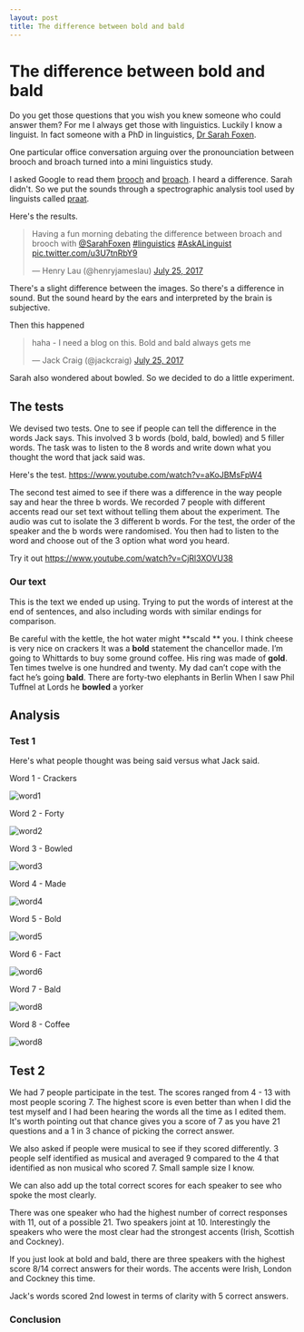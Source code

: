 ```yaml
---
layout: post
title: The difference between bold and bald
---
```


# The difference between bold and bald   

Do you get those questions that you wish you knew someone who could answer them? For me I always get those with linguistics. Luckily I know a linguist. In fact someone with a PhD in linguistics, [Dr Sarah Foxen](https://twitter.com/sarahfoxen). 

One particular office conversation arguing over the pronounciation between brooch and broach turned into a mini linguistics study. 

I asked Google to read them [brooch](http://ssl.gstatic.com/dictionary/static/sounds/20160317/brooch--_gb_1.mp3) and [broach](http://ssl.gstatic.com/dictionary/static/sounds/20160317/broach--_gb_1.mp3). I heard a difference. Sarah didn't. So we put the sounds through a spectrographic analysis tool used by linguists called [praat](http://www.fon.hum.uva.nl/praat/). 

Here's the results. 
<blockquote class="twitter-tweet" data-lang="en"><p lang="en" dir="ltr">Having a fun morning debating the difference between broach and brooch with <a href="https://twitter.com/SarahFoxen?ref_src=twsrc%5Etfw">@SarahFoxen</a> <a href="https://twitter.com/hashtag/linguistics?src=hash&amp;ref_src=twsrc%5Etfw">#linguistics</a> <a href="https://twitter.com/hashtag/AskALinguist?src=hash&amp;ref_src=twsrc%5Etfw">#AskALinguist</a> <a href="https://t.co/u3U7tnRbY9">pic.twitter.com/u3U7tnRbY9</a></p>&mdash; Henry Lau (@henryjameslau) <a href="https://twitter.com/henryjameslau/status/889769220057313280?ref_src=twsrc%5Etfw">July 25, 2017</a></blockquote>
<script async src="//platform.twitter.com/widgets.js" charset="utf-8"></script>

There's a slight difference between the images. So there's a difference in sound. But the sound heard by the ears and interpreted by the brain is subjective. 

Then this happened
<blockquote class="twitter-tweet" data-conversation="none" data-lang="en"><p lang="en" dir="ltr">haha - I need a blog on this. Bold and bald always gets me</p>&mdash; Jack Craig (@jackcraig) <a href="https://twitter.com/jackcraig/status/889771804914581504?ref_src=twsrc%5Etfw">July 25, 2017</a></blockquote>
<script async src="//platform.twitter.com/widgets.js" charset="utf-8"></script>

Sarah also wondered about bowled. So we decided to do a little experiment. 

## The tests

We devised two tests. One to see if people can tell the difference in the words Jack says. This involved 3 b words (bold, bald, bowled) and 5 filler words. The task was to listen to the 8 words and write down what you thought the word that jack said was. 

Here's the test.
https://www.youtube.com/watch?v=aKoJBMsFpW4

The second test aimed to see if there was a difference in the way people say and hear the three b words. We recorded 7 people with different accents read our set text without telling them about the experiment. The audio was cut to isolate the 3 different b words. For the test, the order of the speaker and the b words were randomised. You then had to listen to the word and choose out of the 3 option what word you heard.

Try it out 
https://www.youtube.com/watch?v=CjRl3XOVU38

### Our text

This is the text we ended up using. Trying to put the words of interest at the end of sentences, and also including words with similar endings for comparison. 

Be careful with the kettle, the hot water might **scald ** you.
I think cheese is very nice on crackers
It was a **bold** statement the chancellor made.
I’m going to Whittards to buy some ground coffee.
His ring was made of **gold**.
Ten times twelve is one hundred and twenty.
My dad can’t cope with the fact he’s going **bald**.
There are forty-two elephants in Berlin
When I saw Phil Tuffnel at Lords he **bowled** a yorker

## Analysis
### Test 1
Here's what people thought was being said versus what Jack said.

Word 1 - Crackers

![word1](D:\Github\henryjameslau.github.io\_media\word1.png)

Word 2 - Forty

![word2](D:\Github\henryjameslau.github.io\_media\word2.png)

Word 3 - Bowled

![word3](D:\Github\henryjameslau.github.io\_media\word3.png)

Word 4 - Made

![word4](D:\Github\henryjameslau.github.io\_media\word4.png)

Word 5 - Bold

![word5](D:\Github\henryjameslau.github.io\_media\word5.png)

Word 6 - Fact

![word6](D:\Github\henryjameslau.github.io\_media\word6.png)

Word 7 - Bald

![word8](D:\Github\henryjameslau.github.io\_media\word7.png)

Word 8 - Coffee

![word8](D:\Github\henryjameslau.github.io\_media\word8.png)

## Test 2
We had 7 people participate in the test. The scores ranged from 4 - 13 with most people scoring 7. The highest score is even better than when I did the test myself and I had been hearing the words all the time as I edited them. It's worth pointing out that chance gives you a score of 7 as you have 21 questions and a 1 in 3 chance of picking the correct answer. 

We also asked if people were musical to see if they scored differently. 3 people self identified as musical and averaged 9 compared to the 4 that identified as non musical who scored 7. Small sample size I know. 

We can also add up the total correct scores for each speaker to see who spoke the most clearly.

There was one speaker who had the highest number of correct responses with 11, out of a possible 21. Two speakers joint at 10. Interestingly the speakers who were the most clear had the strongest accents (Irish, Scottish and Cockney). 

If you just look at bold and bald, there are three speakers with the highest score 8/14 correct answers for their words. The accents were Irish, London and Cockney this time. 

Jack's words scored 2nd lowest in terms of clarity with 5 correct answers. 

### Conclusion

